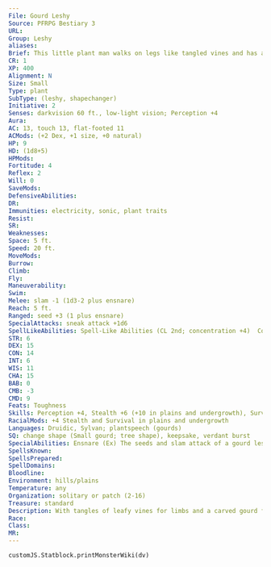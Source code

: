 ```yaml
---
File: Gourd Leshy
Source: PFRPG Bestiary 3
URL: 
Group: Leshy
aliases: 
Brief: This little plant man walks on legs like tangled vines and has a pumpkin carved with eyes and a mouth for a head.
CR: 1
XP: 400
Alignment: N
Size: Small
Type: plant
SubType: (leshy, shapechanger)
Initiative: 2
Senses: darkvision 60 ft., low-light vision; Perception +4
Aura: 
AC: 13, touch 13, flat-footed 11
ACMods: (+2 Dex, +1 size, +0 natural)
HP: 9
HD: (1d8+5)
HPMods: 
Fortitude: 4
Reflex: 2
Will: 0
SaveMods: 
DefensiveAbilities: 
DR: 
Immunities: electricity, sonic, plant traits
Resist: 
SR: 
Weaknesses: 
Space: 5 ft.
Speed: 20 ft.
MoveMods: 
Burrow: 
Climb: 
Fly: 
Maneuverability: 
Swim: 
Melee: slam -1 (1d3-2 plus ensnare)
Reach: 5 ft.
Ranged: seed +3 (1 plus ensnare)
SpecialAttacks: sneak attack +1d6
SpellLikeAbilities: Spell-Like Abilities (CL 2nd; concentration +4)  Constant-pass without trace
STR: 6
DEX: 15
CON: 14
INT: 6
WIS: 11
CHA: 15
BAB: 0
CMB: -3
CMD: 9
Feats: Toughness
Skills: Perception +4, Stealth +6 (+10 in plains and undergrowth), Survival +0 (+4 in plains and undergrowth)
RacialMods: +4 Stealth and Survival in plains and undergrowth
Languages: Druidic, Sylvan; plantspeech (gourds)
SQ: change shape (Small gourd; tree shape), keepsake, verdant burst
SpecialAbilities: Ensnare (Ex) The seeds and slam attack of a gourd leshy entangle the target in vines for 2d4 rounds unless the target makes a DC 12 Reflex save. The target can attempt to burst these entangling vines before the duration expires with a DC 12 Strength check as a full-round action. The save and burst DCs are Constitution-based.  Keepsake (Su) Gourd leshys can pop off the top of their heads and store a single Fine-sized object such as a dagger or potion inside While within the leshy's head, the item is warded by nondetection. In addition, after 24 hours, the item within is cleaned and polished, and, if damaged, repaired as if by a mending spell. Both spell effects have a caster level equal to twice the leshy's Hit Dice (CL 2nd for most gourd leshys).  Seed (Ex) A gourd leshy can hurl its seeds as a ranged attack. If it hits, this attack deals 1 point of damage (this damage is not modified by Strength) and affects the target with the gourd leshy's ensnare ability. This attack has a 10-foot range increment.
SpellsKnown: 
SpellsPrepared: 
SpellDomains: 
Bloodline: 
Environment: hills/plains
Temperature: any
Organization: solitary or patch (2-16)
Treasure: standard
Description: With tangles of leafy vines for limbs and a carved gourd for a head, gourd leshys present a rather comical appearance. Intimately connected with the harvest season, gourd leshys see to the health and sustainable harvest of crops, especially vegetables and grains.  Superstition and love of rituals run deep in gourd leshys. They do their best to exactly reproduce what worked before with every trivial activity, and change seemingly random details when attempting tasks they previously failed. Gourd leshys collect random odds and ends as good luck charms, ranging from polished stones to bird feathers to tarnished coins. Credulous to a fault, gourd leshys believe nearly anything they hear from those they trust. However, their admittedly hollow heads still hold memories, and a gourd leshy betrayed rarely forgets.  As gourd leshys aren't particularly strong, they often fight dirty. One favorite trick is to wait for an enemy to come within striking distance while in gourd form so that they can assume their true form and make a sneak attack in the same round.  GROWING A GOURD LESHY  Gourd leshys grow best in small vegetable patches or in sunny meadows. Carving eyes and a mouth into a growing gourd leshy's "face" is an important part of the growth ritual, for neglecting to do this robs the gourd leshy of its ability to see or speak. The exact nature and appearance of a gourd leshy's features can vary wildly between individuals.  GOURD LESHY  CL 6th; Price 1,500 gp  RITUAL  Requirements Knowledge (nature) 5 ranks, entangle, plant growth, summon nature's ally I; Skill Knowledge (nature) DC 13; Cost 750 gp
Race: 
Class: 
MR: 
---
```

```dataviewjs
customJS.Statblock.printMonsterWiki(dv)
```
